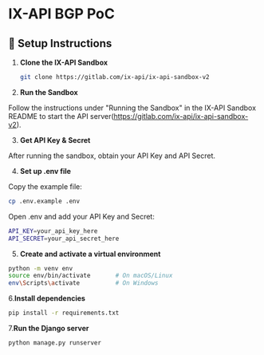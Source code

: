 # IX-API BGP PoC

## 🔧 Setup Instructions

1. **Clone the IX-API Sandbox**
   
   ```bash
   git clone https://gitlab.com/ix-api/ix-api-sandbox-v2
2. **Run the Sandbox**

  Follow the instructions under "Running the Sandbox" in the IX-API Sandbox README to start the API server(https://gitlab.com/ix-api/ix-api-sandbox-v2).
  
3. **Get API Key & Secret**
   
  After running the sandbox, obtain your API Key and API Secret.

4. **Set up .env file**

Copy the example file:

```bash
cp .env.example .env
```
Open .env and add your API Key and Secret:
```bash
API_KEY=your_api_key_here
API_SECRET=your_api_secret_here
```
 5. **Create and activate a virtual environment**

```bash
python -m venv env
source env/bin/activate       # On macOS/Linux
env\Scripts\activate          # On Windows
```
 6.**Install dependencies**

```bash
pip install -r requirements.txt
```
 7.**Run the Django server**

```bash
python manage.py runserver
```

  
